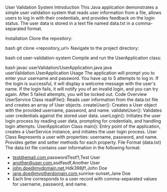 User Validation System
Introduction
This Java application demonstrates a simple user validation system that reads user information from a file, allows users to log in with their credentials, and provides feedback on the login status. The user data is stored in a text file named data.txt in a comma-separated format.

Installation
Clone the repository:

bash
git clone <repository_url>
Navigate to the project directory:

bash
cd user-validation-system
Compile and run the UserApplication class:

bash
javac userValidation/UserApplication.java
java userValidation.UserApplication
Usage
The application will prompt you to enter your username and password.
You have up to 5 attempts to log in.
If the login is successful, it will display a welcome message with the user's name.
If the login fails, it will notify you of an invalid login, and you can try again.
After 5 failed attempts, you will be locked out.
Code Overview
UserService Class
readFile(): Reads user information from the data.txt file and creates an array of User objects.
createUser(): Creates a User object with the provided username, password, and name.
validateUser(): Validates user credentials against the stored user data.
userLogin(): Initiates the user login process by reading user data, prompting for credentials, and handling login attempts.
UserApplication Class
main(): Entry point of the application, creates a UserService instance, and initiates the user login process.
User Class
Represents a user with properties: username, password, and name.
Provides getter and setter methods for each property.
File Format (data.txt)
The data.txt file contains user information in the following format:

- test@email.com,passwordTest!1,Test User
- another@user.com,asdfasdf,Another User
- john.doe@mydomain.net,Hdk398jf!,John Doe
- jane.doe@myotherdomain.com,sunrise-sunset,Jane Doe
- Each line corresponds to a user record with comma-separated values for username, password, and name.
